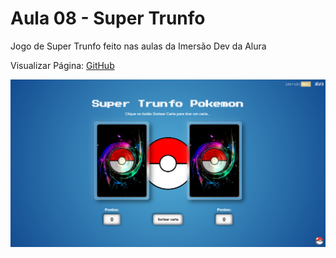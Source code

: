 # Aula 08 - Super Trunfo

Jogo de Super Trunfo feito nas aulas da Imersão Dev da Alura

Visualizar Página: [GitHub](https://jhonatancassante.github.io/imersao-dev-alura-a08/)

![Preview](/preview.png)
